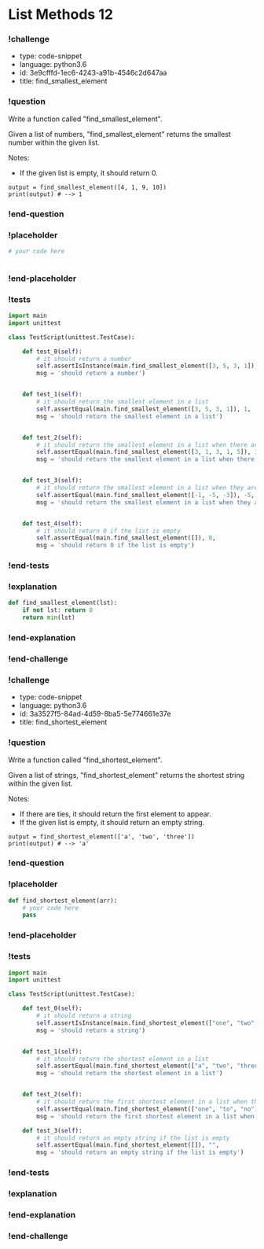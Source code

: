 # List Methods 12

### !challenge

* type: code-snippet
* language: python3.6
* id: 3e9cfffd-1ec6-4243-a91b-4546c2d647aa
* title: find_smallest_element

### !question

Write a function called "find_smallest_element".

Given a list of numbers, "find_smallest_element" returns the smallest number within the given list.

Notes:
* If the given list is empty, it should return 0.

```
output = find_smallest_element([4, 1, 9, 10])
print(output) # --> 1
```

### !end-question

### !placeholder

```python
# your code here



```

### !end-placeholder

### !tests

```python
import main
import unittest

class TestScript(unittest.TestCase):

    def test_0(self):
        # it should return a number
        self.assertIsInstance(main.find_smallest_element([3, 5, 3, 1]), (float, int),
        msg = 'should return a number')


    def test_1(self):
        # it should return the smallest element in a list
        self.assertEqual(main.find_smallest_element([3, 5, 3, 1]), 1,
        msg = 'should return the smallest element in a list')


    def test_2(self):
        # it should return the smallest element in a list when there are ties
        self.assertEqual(main.find_smallest_element([3, 1, 3, 1, 5]), 1,
        msg = 'should return the smallest element in a list when there are ties')


    def test_3(self):
        # it should return the smallest element in a list when they are all negative
        self.assertEqual(main.find_smallest_element([-1, -5, -3]), -5,
        msg = 'should return the smallest element in a list when they are all negative')


    def test_4(self):
        # it should return 0 if the list is empty
        self.assertEqual(main.find_smallest_element([]), 0,
        msg = 'should return 0 if the list is empty')

```

### !end-tests

### !explanation
```python
def find_smallest_element(lst):
    if not lst: return 0
    return min(lst)
```
### !end-explanation

### !end-challenge

### !challenge

* type: code-snippet
* language: python3.6
* id: 3a3527f5-84ad-4d59-8ba5-5e774661e37e
* title: find_shortest_element

### !question

Write a function called "find_shortest_element".

Given a list of strings, "find_shortest_element" returns the shortest string within the given list.

Notes:
* If there are ties, it should return the first element to appear.
* If the given list is empty, it should return an empty string.

```
output = find_shortest_element(['a', 'two', 'three'])
print(output) # --> 'a'
```

### !end-question

### !placeholder

```python
def find_shortest_element(arr):
    # your code here
    pass


```

### !end-placeholder

### !tests

```python
import main
import unittest

class TestScript(unittest.TestCase):

    def test_0(self):
        # it should return a string
        self.assertIsInstance(main.find_shortest_element(["one", "two", "three"]), str,
        msg = 'should return a string')


    def test_1(self):
        # it should return the shortest element in a list
        self.assertEqual(main.find_shortest_element(["a", "two", "three"]), "a",
        msg = 'should return the shortest element in a list')


    def test_2(self):
        # it should return the first shortest element in a list when there are ties
        self.assertEqual(main.find_shortest_element(["one", "to", "no"]), "to",
        msg = 'should return the first shortest element in a list when there are ties')

    def test_3(self):
        # it should return an empty string if the list is empty
        self.assertEqual(main.find_shortest_element([]), "",
        msg = 'should return an empty string if the list is empty')

```

### !end-tests

### !explanation

### !end-explanation

### !end-challenge

